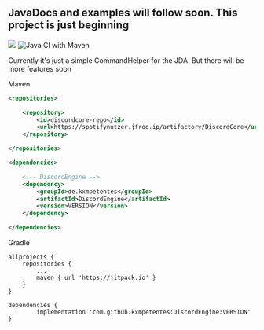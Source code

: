 ## JavaDocs and examples will follow soon. This project is just beginning

[![](https://jitpack.io/v/kxmpetentes/DiscordEngine.svg)](https://jitpack.io/#kxmpetentes/DiscordEngine) ![Java CI with Maven](https://github.com/kxmpetentes/DiscordEngine/workflows/Java%20CI%20with%20Maven/badge.svg?branch=master)

Currently it's just a simple CommandHelper for the JDA. But there will be more features soon

Maven

````xml
<repositories>

    <repository>
        <id>discordcore-repo</id>
        <url>https://spotifynutzer.jfrog.ip/artifactory/DiscordCore</url>
    </repository>

</repositories>
````
````xml
<dependencies>

    <!-- DiscordEngine -->
    <dependency>
        <groupId>de.kxmpetentes</groupId>
        <artifactId>DiscordEngine</artifactId>
        <version>VERSION</version>
    </dependency>

</dependencies>
````

Gradle
````
allprojects {
	repositories {
		...
		maven { url 'https://jitpack.io' }
	}
}
````
````
dependencies {
        implementation 'com.github.kxmpetentes:DiscordEngine:VERSION'
}
````
